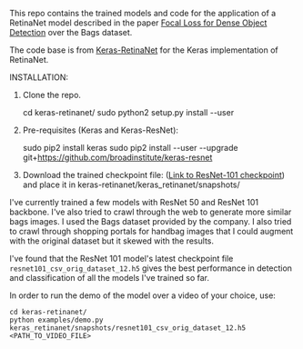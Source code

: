 This repo contains the trained models and code for the application of a RetinaNet model described in the paper [Focal Loss for Dense Object Detection](https://arxiv.org/pdf/1708.02002.pdf) over the Bags dataset. 

The code base is from [Keras-RetinaNet](https://github.com/fizyr/keras-retinanet) for the Keras implementation of RetinaNet.

INSTALLATION:

1. Clone the repo.

    cd keras-retinanet/
    sudo python2 setup.py install --user

2. Pre-requisites (Keras and Keras-ResNet):
 
    sudo pip2 install keras
    sudo pip2 install --user --upgrade git+https://github.com/broadinstitute/keras-resnet

3. Download the trained checkpoint file: ([Link to ResNet-101 checkpoint](https://drive.google.com/file/d/1SIVXQ6qP4eJo2tXV90xUCqYGS927Dok6/view?usp=sharing)) and place it in keras-retinanet/keras_retinanet/snapshots/

I've currently trained a few models with ResNet 50 and ResNet 101 backbone. I've also tried to crawl through the web to generate more similar bags images. I used the Bags dataset provided by the company. I also tried to crawl through shopping portals for handbag images that I could augment with the original dataset but it skewed with the results.  

I've found that the ResNet 101 model's latest checkpoint file `resnet101_csv_orig_dataset_12.h5` gives the best performance in detection and classification of all the models I've trained so far. 

In order to run the demo of the model over a video of your choice, use:

    cd keras-retinanet/
    python examples/demo.py keras_retinanet/snapshots/resnet101_csv_orig_dataset_12.h5 <PATH_TO_VIDEO_FILE>
 

